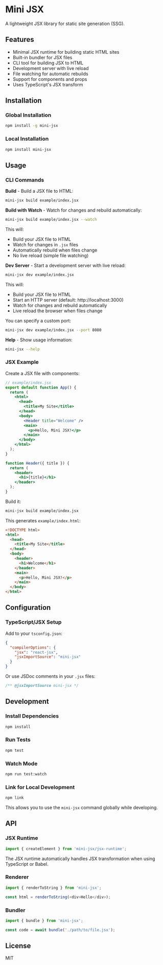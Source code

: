 # Mini JSX

A lightweight JSX library for static site generation (SSG).

## Features

- Minimal JSX runtime for building static HTML sites
- Built-in bundler for JSX files
- CLI tool for building JSX to HTML
- Development server with live reload
- File watching for automatic rebuilds
- Support for components and props
- Uses TypeScript's JSX transform

## Installation

### Global Installation

```bash
npm install -g mini-jsx
```

### Local Installation

```bash
npm install mini-jsx
```

## Usage

### CLI Commands

**Build** - Build a JSX file to HTML:

```bash
mini-jsx build example/index.jsx
```

**Build with Watch** - Watch for changes and rebuild automatically:

```bash
mini-jsx build example/index.jsx --watch
```

This will:
- Build your JSX file to HTML
- Watch for changes in `.jsx` files
- Automatically rebuild when files change
- No live reload (simple file watching)

**Dev Server** - Start a development server with live reload:

```bash
mini-jsx dev example/index.jsx
```

This will:
- Build your JSX file to HTML
- Start an HTTP server (default: http://localhost:3000)
- Watch for changes and rebuild automatically
- Live reload the browser when files change

You can specify a custom port:

```bash
mini-jsx dev example/index.jsx --port 8080
```

**Help** - Show usage information:

```bash
mini-jsx --help
```

### JSX Example

Create a JSX file with components:

```jsx
// example/index.jsx
export default function App() {
  return (
    <html>
      <head>
        <title>My Site</title>
      </head>
      <body>
        <Header title="Welcome" />
        <main>
          <p>Hello, Mini JSX!</p>
        </main>
      </body>
    </html>
  );
}

function Header({ title }) {
  return (
    <header>
      <h1>{title}</h1>
    </header>
  );
}
```

Build it:

```bash
mini-jsx build example/index.jsx
```

This generates `example/index.html`:

```html
<!DOCTYPE html>
<html>
  <head>
    <title>My Site</title>
  </head>
  <body>
    <header>
      <h1>Welcome</h1>
    </header>
    <main>
      <p>Hello, Mini JSX!</p>
    </main>
  </body>
</html>
```

## Configuration

### TypeScript/JSX Setup

Add to your `tsconfig.json`:

```json
{
  "compilerOptions": {
    "jsx": "react-jsx",
    "jsxImportSource": "mini-jsx"
  }
}
```

Or use JSDoc comments in your `.jsx` files:

```jsx
/** @jsxImportSource mini-jsx */
```

## Development

### Install Dependencies

```bash
npm install
```

### Run Tests

```bash
npm test
```

### Watch Mode

```bash
npm run test:watch
```

### Link for Local Development

```bash
npm link
```

This allows you to use the `mini-jsx` command globally while developing.

## API

### JSX Runtime

```javascript
import { createElement } from 'mini-jsx/jsx-runtime';
```

The JSX runtime automatically handles JSX transformation when using TypeScript or Babel.

### Renderer

```javascript
import { renderToString } from 'mini-jsx';

const html = renderToString(<div>Hello</div>);
```

### Bundler

```javascript
import { bundle } from 'mini-jsx';

const code = await bundle('./path/to/file.jsx');
```

## License

MIT
